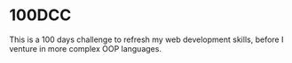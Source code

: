 # 100DCC

This is a 100 days challenge to refresh my web development skills, before I venture in more complex OOP languages.
